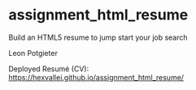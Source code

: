 # assignment_html_resume
Build an HTML5 resume to jump start your job search

Leon Potgieter

Deployed Resumé (CV): https://hexvallei.github.io/assignment_html_resume/